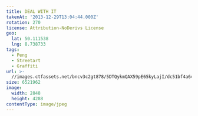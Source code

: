 ```yaml
---
title: DEAL WITH IT
takenAt: '2013-12-29T13:04:44.000Z'
rotation: 270
license: Attribution-NoDerivs License
geo:
  lat: 50.111538
  lng: 8.738733
tags:
  - Peng
  - Streetart
  - Graffiti
url: >-
  //images.ctfassets.net/bncv3c2gt878/5DTQykmQAX59pE65kyLajI/dc51bf4a64b56c23b44f9eec85d18a53/deal-with-it_11625818096_o
size: 6521962
image:
  width: 2848
  height: 4288
contentType: image/jpeg
---
```


